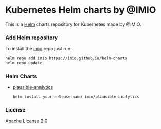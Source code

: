 # Kubernetes Helm charts by @IMIO

This is a [Helm](https://helm.sh) charts repository for Kubernetes made by @IMIO.

### Add Helm repository

To install the [imio](https://www.imio.be/) repo just run:

```bash
helm repo add imio https://imio.github.io/helm-charts
helm repo update
```

### Helm Charts

* [plausible-analytics](https://github.com/IMIO/helm-plausible-analytics)

  ```bash
  helm install your-release-name imio/plausible-analytics
  ```

### License

[Apache License 2.0](/LICENSE)
